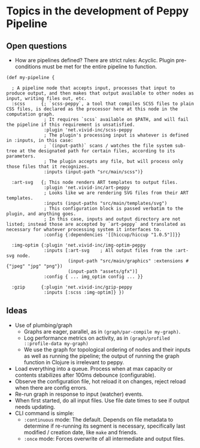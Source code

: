 # Topics in the development of Peppy Pipeline

## Open questions
- How are pipelines defined?
  There are strict rules: Acyclic. Plugin pre-conditions must be met for the entire pipeline to function.
```
(def my-pipeline {

  ; A pipeline node that accepts input, processes that input to produce output, and then makes that output available to other nodes as input, writing files out, etc.
  :scss      {; `scss-peppy`, a tool that compiles SCSS files to plain CSS files, is declared as the processor here at this node in the computation graph.
              ; It requires `scss` available on $PATH, and will fail the pipeline if this requirement is unsatisfied.
              :plugin 'net.vivid-inc/scss-peppy
              ; The plugin's processing input is whatever is defined in :inputs, in this case:
              ; `(input-path)` scans / watches the file system sub-tree at the designated path for certain files, according to its parameters.
              ; The plugin accepts any file, but will process only those files that it recognizes.
              :inputs (input-path "src/main/scss")}

  :art-svg   {; This node renders ART templates to output files.
              :plugin 'net.vivid-inc/art-peppy
              ; Looks like we are rendering SVG files from their ART templates.
              :inputs (input-paths "src/main/templates/svg")
              ; This configuration block is passed verbatim to the plugin, and anything goes.
              ; In this case, inputs and output directory are not listed; instead those are accepted by `art-peppy` and translated as necessary for whatever processing system it interfaces to.
              :config {:dependencies '[[hiccup/hiccup "1.0.5"]]}}

  :img-optim {:plugin 'net.vivid-inc/img-optim-peppy
              :inputs [:art-svg    ; All output files from the :art-svg node.
                       (input-path "src/main/graphics" :extensions #{"jpeg" "jpg" "png"})
                       (input-path "assets/gfx")]
              :config { ... img_optim config ... }}

  :gzip      {:plugin 'net.vivid-inc/gzip-peppy
              :inputs [:scss :img-optim]} })
```

## Ideas
- Use of plumbing/graph
  - Graphs are eager, parallel, as in `(graph/par-compile my-graph)`.
  - Log performance metrics on activity, as in `(graph/profiled ::profile-data my-graph)`
  - We use the graph for topological ordering of nodes and their inputs as well as running the pipeline; the output of running the graph function in Clojure is irrelevant to peppy.
- Load everything into a queue. Process when at max capacity or contents stabilizes after 100ms debounce (configurable).
- Observe the configuration file, hot reload it on changes, reject reload when there are config errors.
- Re-run graph in response to input (watcher) events.
- When first started, do all input files. Use file date times to see if output needs updating.
- CLI command is simple:
  - `:continuous` mode: The default. Depends on file metadata to determine if re-running its segment is necessary, specifically last modified / creation date, like `make` and friends.
  - `:once` mode: Forces overwrite of all intermediate and output files.
